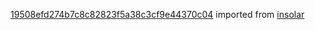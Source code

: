 [19508efd274b7c8c82823f5a38c3cf9e44370c04](https://github.com/insolar/insolar/commit/19508efd274b7c8c82823f5a38c3cf9e44370c04) imported from [insolar](https://github.com/insolar/insolar)

